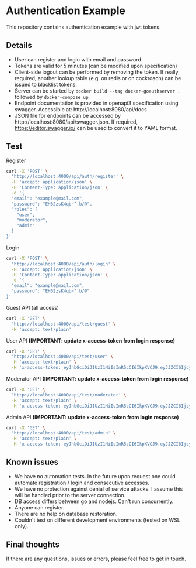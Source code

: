 # Authentication Example

This repository contains authentication example with jwt tokens.

## Details

- User can register and login with email and password.
- Tokens are valid for 5 minutes (can be modified upon specification)
- Client-side logout can be performed by removing the token. If really required, another lookup table (e.g. on redis or on cockroach) can be issued to blacklist tokens.
- Server can be started by `docker build --tag docker-goauthserver .` followed by `docker-compose up`
- Endpoint documentation is provided in openapi3 specification using swagger. Accessible at: http://localhost:8080/api/docs
- JSON file for endpoints can be accessed by http://localhost:8080/api/swagger.json. If required, https://editor.swagger.io/ can be used to convert it to YAML format.

## Test

Register

```bash
curl -X 'POST' \
  'http://localhost:4000/api/auth/register' \
  -H 'accept: application/json' \
  -H 'Content-Type: application/json' \
  -d '{
  "email": "example@mail.com",
  "password": "EH62zsK4qb~^.b/@",
  "roles": [
    "user",
    "moderator",
    "admin"
  ]
}'
```

Login

```bash
curl -X 'POST' \
  'http://localhost:4000/api/auth/login' \
  -H 'accept: application/json' \
  -H 'Content-Type: application/json' \
  -d '{
  "email": "example@mail.com",
  "password": "EH62zsK4qb~^.b/@"
}'
```


Guest API (all access)

```bash
curl -X 'GET' \
  'http://localhost:4000/api/test/guest' \
  -H 'accept: text/plain'
```


User API **(IMPORTANT: update x-access-token from login response)**

```bash
curl -X 'GET' \
  'http://localhost:4000/api/test/user' \
  -H 'accept: text/plain' \
  -H 'x-access-token: eyJhbGciOiJIUzI1NiIsInR5cCI6IkpXVCJ9.eyJJZCI6IjcyNDg5NzUwOTE5NzMxNjA5OSIsIkVtYWlsIjoiZXhhbXBsZUBtYWlsLmNvbSIsIlJvbGVzIjpbInVzZXIiLCJtb2RlcmF0b3IiLCJhZG1pbiJdLCJleHAiOjE2NDEyOTI5ODUsImlhdCI6MTY0MTI5MjY4NSwiaXNzIjoiYXV0aC1leGFtcGxlIn0.ALyH30EZ-McTmfPxr0mymh-Si9pik1wpTIlMlZs6JAw'
```


Moderator API **(IMPORTANT: update x-access-token from login response)**

```bash
curl -X 'GET' \
  'http://localhost:4000/api/test/moderator' \
  -H 'accept: text/plain' \
  -H 'x-access-token: eyJhbGciOiJIUzI1NiIsInR5cCI6IkpXVCJ9.eyJJZCI6IjcyNDg5NzUwOTE5NzMxNjA5OSIsIkVtYWlsIjoiZXhhbXBsZUBtYWlsLmNvbSIsIlJvbGVzIjpbInVzZXIiLCJtb2RlcmF0b3IiLCJhZG1pbiJdLCJleHAiOjE2NDEyOTI5ODUsImlhdCI6MTY0MTI5MjY4NSwiaXNzIjoiYXV0aC1leGFtcGxlIn0.ALyH30EZ-McTmfPxr0mymh-Si9pik1wpTIlMlZs6JAw'
```

Admin API **(IMPORTANT: update x-access-token from login response)**

```bash
curl -X 'GET' \
  'http://localhost:4000/api/test/admin' \
  -H 'accept: text/plain' \
  -H 'x-access-token: eyJhbGciOiJIUzI1NiIsInR5cCI6IkpXVCJ9.eyJJZCI6IjcyNDg5NzUwOTE5NzMxNjA5OSIsIkVtYWlsIjoiZXhhbXBsZUBtYWlsLmNvbSIsIlJvbGVzIjpbInVzZXIiLCJtb2RlcmF0b3IiLCJhZG1pbiJdLCJleHAiOjE2NDEyOTI5ODUsImlhdCI6MTY0MTI5MjY4NSwiaXNzIjoiYXV0aC1leGFtcGxlIn0.ALyH30EZ-McTmfPxr0mymh-Si9pik1wpTIlMlZs6JAw'
```



## Known issues

- We have no automation tests. In the future upon request one could automate registration / login and consecutive accesses. 
- We have no protection against denial of service attacks. I assume this will be handled prior to the server connection.
- DB access differs between go and nodejs. Can't run concurrently.
- Anyone can register.
- There are no help on database restoration.
- Couldn't test on different development environments (tested on WSL only). 

## Final thoughts

If there are any questions, issues or errors, please feel free to get in touch.
